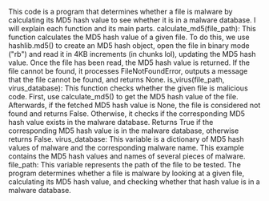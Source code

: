 This code is a program that determines whether a file is malware by calculating its MD5 hash value to see whether it is in a malware database. I will explain each function and its main parts.
calculate_md5(file_path): This function calculates the MD5 hash value of a given file. To do this, we use hashlib.md5() to create an MD5 hash object, open the file in binary mode ("rb") and read it in 4KB increments (in chunks lol), updating the MD5 hash value. Once the file has been read, the MD5 hash value is returned. If the file cannot be found, it processes FileNotFoundError, outputs a message that the file cannot be found, and returns None.
is_virus(file_path, virus_database): This function checks whether the given file is malicious code. First, use calculate_md5() to get the MD5 hash value of the file. Afterwards, if the fetched MD5 hash value is None, the file is considered not found and returns False. Otherwise, it checks if the corresponding MD5 hash value exists in the malware database. Returns True if the corresponding MD5 hash value is in the malware database, otherwise returns False.
virus_database: This variable is a dictionary of MD5 hash values ​​of malware and the corresponding malware name. This example contains the MD5 hash values ​​and names of several pieces of malware.
file_path: This variable represents the path of the file to be tested.
The program determines whether a file is malware by looking at a given file, calculating its MD5 hash value, and checking whether that hash value is in a malware database.
